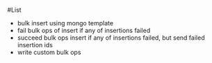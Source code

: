 #List
- bulk insert using mongo template
- fail bulk ops of insert if any of insertions failed
- succeed bulk ops insert if any of insertions failed, but send failed insertion ids
- write custom bulk ops 